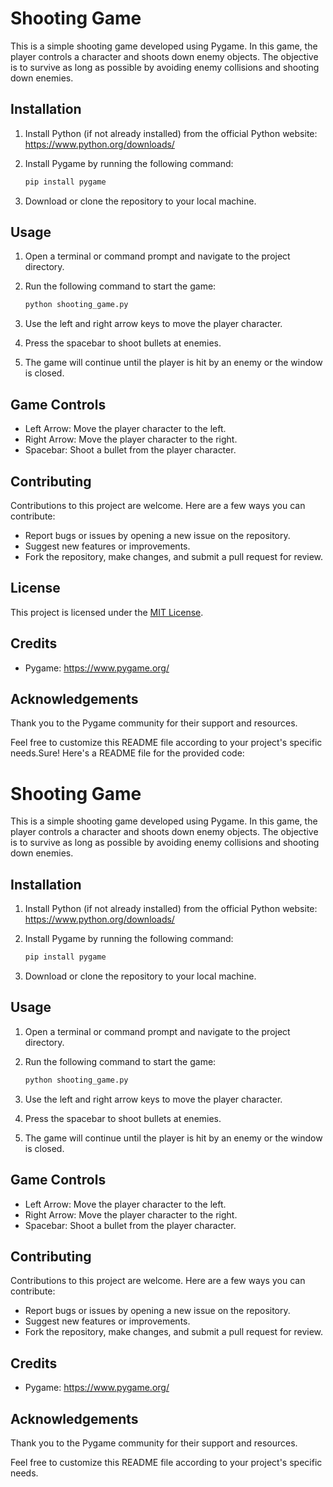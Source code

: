# Shooting Game

This is a simple shooting game developed using Pygame. In this game, the player controls a character and shoots down enemy objects. The objective is to survive as long as possible by avoiding enemy collisions and shooting down enemies.

## Installation

1. Install Python (if not already installed) from the official Python website: https://www.python.org/downloads/
2. Install Pygame by running the following command:

   ```bash
   pip install pygame
   ```

3. Download or clone the repository to your local machine.

## Usage

1. Open a terminal or command prompt and navigate to the project directory.
2. Run the following command to start the game:

   ```bash
   python shooting_game.py
   ```

3. Use the left and right arrow keys to move the player character.
4. Press the spacebar to shoot bullets at enemies.
5. The game will continue until the player is hit by an enemy or the window is closed.

## Game Controls

- Left Arrow: Move the player character to the left.
- Right Arrow: Move the player character to the right.
- Spacebar: Shoot a bullet from the player character.

## Contributing

Contributions to this project are welcome. Here are a few ways you can contribute:

- Report bugs or issues by opening a new issue on the repository.
- Suggest new features or improvements.
- Fork the repository, make changes, and submit a pull request for review.

## License

This project is licensed under the [MIT License](LICENSE).

## Credits

- Pygame: https://www.pygame.org/

## Acknowledgements

Thank you to the Pygame community for their support and resources.

Feel free to customize this README file according to your project's specific needs.Sure! Here's a README file for the provided code:

# Shooting Game

This is a simple shooting game developed using Pygame. In this game, the player controls a character and shoots down enemy objects. The objective is to survive as long as possible by avoiding enemy collisions and shooting down enemies.

## Installation

1. Install Python (if not already installed) from the official Python website: https://www.python.org/downloads/
2. Install Pygame by running the following command:

   ```bash
   pip install pygame
   ```

3. Download or clone the repository to your local machine.

## Usage

1. Open a terminal or command prompt and navigate to the project directory.
2. Run the following command to start the game:

   ```bash
   python shooting_game.py
   ```

3. Use the left and right arrow keys to move the player character.
4. Press the spacebar to shoot bullets at enemies.
5. The game will continue until the player is hit by an enemy or the window is closed.

## Game Controls

- Left Arrow: Move the player character to the left.
- Right Arrow: Move the player character to the right.
- Spacebar: Shoot a bullet from the player character.

## Contributing

Contributions to this project are welcome. Here are a few ways you can contribute:

- Report bugs or issues by opening a new issue on the repository.
- Suggest new features or improvements.
- Fork the repository, make changes, and submit a pull request for review.

## Credits

- Pygame: https://www.pygame.org/

## Acknowledgements

Thank you to the Pygame community for their support and resources.

Feel free to customize this README file according to your project's specific needs.
